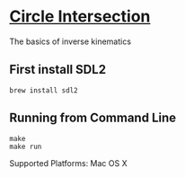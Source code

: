 # [Circle Intersection](http://pepebecker.com/circle-intersection/)

The basics of inverse kinematics

## First install SDL2

```
brew install sdl2
```

## Running from Command Line

```
make
make run
```

Supported Platforms: Mac OS X
